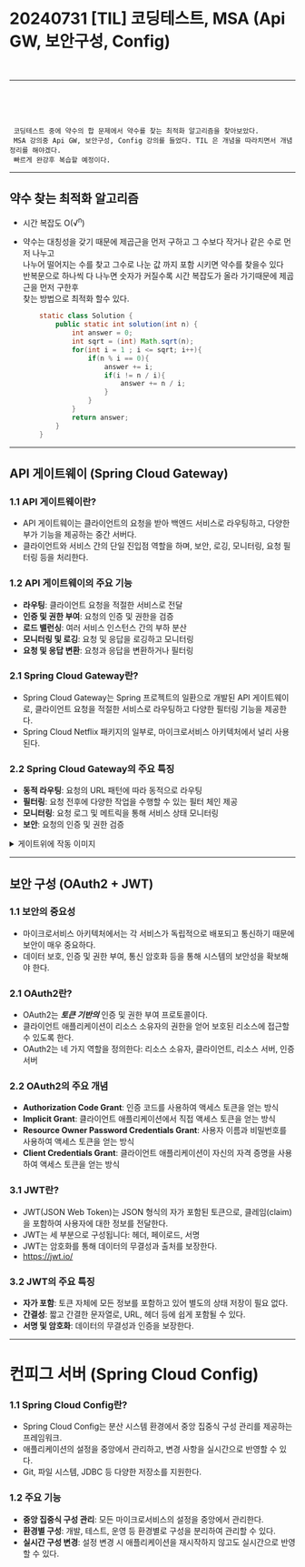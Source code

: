 # 20240731 [TIL] 코딩테스트, MSA (Api GW, 보안구성, Config)
<br>

---
<br>
<br>
<br>

```
 코딩테스트 중에 약수의 합 문제에서 약수를 찾는 최적화 알고리즘을 찾아보았다.
 MSA 강의중 Api GW, 보안구성, Config 강의를 들었다. TIL 은 개념을 따라치면서 개념정리를 해야겠다.
 빠르게 완강후 복습할 예정이다. 
```
---

## 약수 찾는 최적화 알고리즘
- 시간 복잡도 O(√<sup>n</sup>)   
- 약수는 대칭성을 갖기 때문에 제곱근을 먼저 구하고 그 수보다 작거나 같은 수로 먼저 나누고   
 나누어 떨어지는 수를 찾고 그수로 나눈 값 까지 포함 시키면 약수를 찾을수 있다   
 반복문으로 하나씩 다 나누면 숫자가 커질수록 시간 복잡도가 올라 가기때문에 제곱근을 먼저 구한후   
 찾는 방법으로 최적화 할수 있다.

    ```java
        static class Solution {
            public static int solution(int n) {
                int answer = 0;
                int sqrt = (int) Math.sqrt(n);
                for(int i = 1 ; i <= sqrt; i++){
                    if(n % i == 0){
                        answer += i;
                        if(i != n / i){
                            answer += n / i;
                        }
                    }
                }
                return answer;
            }
        }
   ```
---
## API 게이트웨이 (Spring Cloud Gateway)

### 1.1 API 게이트웨이란?

- API 게이트웨이는 클라이언트의 요청을 받아 백엔드 서비스로 라우팅하고, 다양한 부가 기능을 제공하는 중간 서버다.
- 클라이언트와 서비스 간의 단일 진입점 역할을 하며, 보안, 로깅, 모니터링, 요청 필터링 등을 처리한다.

### 1.2 API 게이트웨이의 주요 기능

- **라우팅**: 클라이언트 요청을 적절한 서비스로 전달
- **인증 및 권한 부여**: 요청의 인증 및 권한을 검증
- **로드 밸런싱**: 여러 서비스 인스턴스 간의 부하 분산
- **모니터링 및 로깅**: 요청 및 응답을 로깅하고 모니터링
- **요청 및 응답 변환**: 요청과 응답을 변환하거나 필터링


### 2.1 Spring Cloud Gateway란?

- Spring Cloud Gateway는 Spring 프로젝트의 일환으로 개발된 API 게이트웨이로, 클라이언트 요청을 적절한 서비스로 라우팅하고 다양한 필터링 기능을 제공한다.
- Spring Cloud Netflix 패키지의 일부로, 마이크로서비스 아키텍처에서 널리 사용된다.

### 2.2 Spring Cloud Gateway의 주요 특징

- **동적 라우팅**: 요청의 URL 패턴에 따라 동적으로 라우팅
- **필터링**: 요청 전후에 다양한 작업을 수행할 수 있는 필터 체인 제공
- **모니터링**: 요청 로그 및 메트릭을 통해 서비스 상태 모니터링
- **보안**: 요청의 인증 및 권한 검증

<details>
    <SUMMARY> 게이트위에 작동 이미지</SUMMARY>

![Untitled](https://teamsparta.notion.site/image/https%3A%2F%2Fprod-files-secure.s3.us-west-2.amazonaws.com%2F83c75a39-3aba-4ba4-a792-7aefe4b07895%2F6d07e933-f3a0-4a71-83e5-63c8ef4558c8%2FUntitled.png?table=block&id=b1289a79-3949-40ff-b3f3-d74c73e58fe7&spaceId=83c75a39-3aba-4ba4-a792-7aefe4b07895&width=2000&userId=&cache=v2)
</details>

---
## 보안 구성 (OAuth2 + JWT)


### 1.1 보안의 중요성

- 마이크로서비스 아키텍처에서는 각 서비스가 독립적으로 배포되고 통신하기 때문에 보안이 매우 중요하다.
- 데이터 보호, 인증 및 권한 부여, 통신 암호화 등을 통해 시스템의 보안성을 확보해야 한다.


### 2.1 OAuth2란?

- OAuth2는 ***토큰 기반의*** 인증 및 권한 부여 프로토콜이다.
- 클라이언트 애플리케이션이 리소스 소유자의 권한을 얻어 보호된 리소스에 접근할 수 있도록 한다.
- OAuth2는 네 가지 역할을 정의한다: 리소스 소유자, 클라이언트, 리소스 서버, 인증 서버

### 2.2 OAuth2의 주요 개념

- **Authorization Code Grant**: 인증 코드를 사용하여 액세스 토큰을 얻는 방식
- **Implicit Grant**: 클라이언트 애플리케이션에서 직접 액세스 토큰을 얻는 방식
- **Resource Owner Password Credentials Grant**: 사용자 이름과 비밀번호를 사용하여 액세스 토큰을 얻는 방식
- **Client Credentials Grant**: 클라이언트 애플리케이션이 자신의 자격 증명을 사용하여 액세스 토큰을 얻는 방식


### 3.1 JWT란?

- JWT(JSON Web Token)는 JSON 형식의 자가 포함된 토큰으로, 클레임(claim)을 포함하여 사용자에 대한 정보를 전달한다.
- JWT는 세 부분으로 구성됩니다: 헤더, 페이로드, 서명
- JWT는 암호화를 통해 데이터의 무결성과 출처를 보장한다.
- https://jwt.io/

### 3.2 JWT의 주요 특징

- **자가 포함**: 토큰 자체에 모든 정보를 포함하고 있어 별도의 상태 저장이 필요 없다.
- **간결성**: 짧고 간결한 문자열로, URL, 헤더 등에 쉽게 포함될 수 있다.
- **서명 및 암호화**: 데이터의 무결성과 인증을 보장한다.

---
# 컨피그 서버 (Spring Cloud Config)


### 1.1 Spring Cloud Config란?

- Spring Cloud Config는 분산 시스템 환경에서 중앙 집중식 구성 관리를 제공하는 프레임워크.
- 애플리케이션의 설정을 중앙에서 관리하고, 변경 사항을 실시간으로 반영할 수 있다.
- Git, 파일 시스템, JDBC 등 다양한 저장소를 지원한다.

### 1.2 주요 기능

- **중앙 집중식 구성 관리**: 모든 마이크로서비스의 설정을 중앙에서 관리한다.
- **환경별 구성**: 개발, 테스트, 운영 등 환경별로 구성을 분리하여 관리할 수 있다.
- **실시간 구성 변경**: 설정 변경 시 애플리케이션을 재시작하지 않고도 실시간으로 반영할 수 있다.